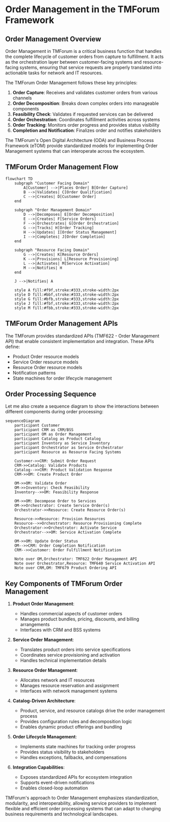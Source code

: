 # Order Management in the TMForum Framework

## Order Management Overview

Order Management in TMForum is a critical business function that handles the complete lifecycle of customer orders from capture to fulfillment. It acts as the orchestration layer between customer-facing systems and resource-facing systems, ensuring that service requests are properly translated into actionable tasks for network and IT resources.

The TMForum Order Management follows these key principles:

1. **Order Capture**: Receives and validates customer orders from various channels
2. **Order Decomposition**: Breaks down complex orders into manageable components
3. **Feasibility Check**: Validates if requested services can be delivered
4. **Order Orchestration**: Coordinates fulfillment activities across systems
5. **Order Tracking**: Monitors order progress and provides status visibility
6. **Completion and Notification**: Finalizes order and notifies stakeholders

The TMForum's Open Digital Architecture (ODA) and Business Process Framework (eTOM) provide standardized models for implementing Order Management systems that can interoperate across the ecosystem.

## TMForum Order Management Flow

```mermaid
flowchart TD
    subgraph "Customer Facing Domain"
        A[Customer] -->|Places Order| B[Order Capture]
        B -->|Validates| C[Order Qualification]
        C -->|Creates| D[Customer Order]
    end
    
    subgraph "Order Management Domain"
        D -->|Decomposes| E[Order Decomposition]
        E -->|Creates| F[Service Orders]
        F -->|Orchestrates| G[Order Orchestration]
        G -->|Tracks| H[Order Tracking]
        H -->|Updates| I[Order Status Management]
        I -->|Completes| J[Order Completion]
    end
    
    subgraph "Resource Facing Domain"
        G -->|Creates| K[Resource Orders]
        K -->|Provisions| L[Resource Provisioning]
        L -->|Activates| M[Service Activation]
        M -->|Notifies| H
    end
    
    J -->|Notifies| A
    
    style A fill:#f9f,stroke:#333,stroke-width:2px
    style D fill:#bbf,stroke:#333,stroke-width:2px
    style G fill:#bfb,stroke:#333,stroke-width:2px
    style J fill:#fbf,stroke:#333,stroke-width:2px
    style M fill:#fbb,stroke:#333,stroke-width:2px
```

## TMForum Order Management APIs

The TMForum provides standardized APIs (TMF622 - Order Management API) that enable consistent implementation and integration. These APIs define:

* Product Order resource models
* Service Order resource models
* Resource Order resource models
* Notification patterns
* State machines for order lifecycle management

## Order Processing Sequence

Let me also create a sequence diagram to show the interactions between different components during order processing:

```mermaid
sequenceDiagram
    participant Customer
    participant CRM as CRM/BSS
    participant OM as Order Management
    participant Catalog as Product Catalog
    participant Inventory as Service Inventory
    participant Orchestrator as Service Orchestrator
    participant Resource as Resource Facing Systems
    
    Customer->>CRM: Submit Order Request
    CRM->>Catalog: Validate Products
    Catalog-->>CRM: Product Validation Response
    CRM->>OM: Create Product Order
    
    OM->>OM: Validate Order
    OM->>Inventory: Check Feasibility
    Inventory-->>OM: Feasibility Response
    
    OM->>OM: Decompose Order to Services
    OM->>Orchestrator: Create Service Order(s)
    Orchestrator->>Resource: Create Resource Order(s)
    
    Resource->>Resource: Provision Resources
    Resource-->>Orchestrator: Resource Provisioning Complete
    Orchestrator->>Orchestrator: Activate Service
    Orchestrator-->>OM: Service Activation Complete
    
    OM->>OM: Update Order Status
    OM-->>CRM: Order Completion Notification
    CRM-->>Customer: Order Fulfillment Notification
    
    Note over OM,Orchestrator: TMF622 Order Management API
    Note over Orchestrator,Resource: TMF640 Service Activation API
    Note over CRM,OM: TMF679 Product Ordering API
```

## Key Components of TMForum Order Management

1. **Product Order Management**:
   * Handles commercial aspects of customer orders
   * Manages product bundles, pricing, discounts, and billing arrangements
   * Interfaces with CRM and BSS systems

2. **Service Order Management**:
   * Translates product orders into service specifications
   * Coordinates service provisioning and activation
   * Handles technical implementation details

3. **Resource Order Management**:
   * Allocates network and IT resources
   * Manages resource reservation and assignment
   * Interfaces with network management systems

4. **Catalog-Driven Architecture**:
   * Product, service, and resource catalogs drive the order management process
   * Provides configuration rules and decomposition logic
   * Enables dynamic product offerings and bundling

5. **Order Lifecycle Management**:
   * Implements state machines for tracking order progress
   * Provides status visibility to stakeholders
   * Handles exceptions, fallbacks, and compensations

6. **Integration Capabilities**:
   * Exposes standardized APIs for ecosystem integration
   * Supports event-driven notifications
   * Enables closed-loop automation

TMForum's approach to Order Management emphasizes standardization, modularity, and interoperability, allowing service providers to implement flexible and efficient order processing systems that can adapt to changing business requirements and technological landscapes.